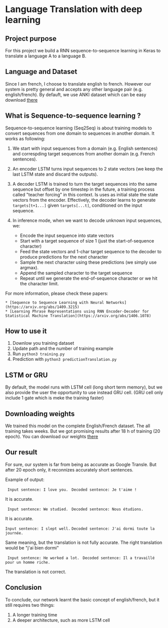# Language Translation with deep learning 

## Project purpose

For this project we build a RNN sequence-to-sequence learning in Keras to translate a language A to a language B.

## Language and Dataset

Since I am french, I choose to translate english to french. However our system is pretty general and accepts any other language pair (e.g. english/french). By defauft, we use ANKI dataset which can be easy download [there](http://www.manythings.org/anki/)

## What is Sequence-to-sequence learning ?

Sequence-to-sequence learning (Seq2Seq) is about training models to convert sequences from one domain to sequences in another domain. It works as following:

1. We start with input sequences from a domain (e.g. English sentences) and correspding target sequences from another domain
    (e.g. French sentences).
2. An encoder LSTM turns input sequences to 2 state vectors (we keep the last LSTM state and discard the outputs).

3. A decoder LSTM is trained to turn the target sequences into the same sequence but offset by one timestep in the future,     a training process called "teacher forcing" in this context.  Is uses as initial state the state vectors from the encoder.     Effectively, the decoder learns to generate `targets[t+1...]` given `targets[...t]`, conditioned on the input sequence.
	
4. In inference mode, when we want to decode unknown input sequences, we:
    * Encode the input sequence into state vectors
    * Start with a target sequence of size 1 (just the start-of-sequence character)
    *	Feed the state vectors and 1-char target sequence to the decoder to produce predictions for the next character
    * Sample the next character using these predictions (we simply use argmax).
    * Append the sampled character to the target sequence
    * Repeat until we generate the end-of-sequence character or we hit the character limit.
	
For more information, please check these papers:

	* [Sequence to Sequence Learning with Neural Networks](https://arxiv.org/abs/1409.3215)
    * [Learning Phrase Representations using RNN Encoder-Decoder for Statistical Machine Translation](https://arxiv.org/abs/1406.1078)

## How to use it

1. Downlow you training dataset
2. Update path and the number of training example
3. Run ```python3 training.py ```	
4. Prediction with ```python3 predictionTranslation.py```
	
## LSTM or GRU

By default, the model runs with LSTM cell (long short term memory), but we also provide the user the opportunity to use instead GRU cell. (GRU cell only include 1 gate which is meke the training faster)

## Downloading weights

We trained this model on the complete English/French dataset. The all training takes weeks. But we got promising results after 18 h of training (20 epoch). You can download our weights [there](https://drive.google.com/open?id=12s5KVDXex1Icy5FeFMLtQ2ADuWupzG_u)

## Our result 

For sure, our system is far from being as accurate as Google Transle. But after 20 epoch only, it reconnizes accurately short sentences.

Example of output:

``` Input sentence: I love you.``` 
``` Decoded sentence: Je t'aime !``` 

It is accurate.

``` Input sentence: We studied.``` 
``` Decoded sentence: Nous étudions.``` 

It is accurate.

``` Input sentence: I slept well. ```
``` Decoded sentence: J'ai dormi toute la journée. ```

Same meaning, but the translation is not fully accurate. The right translation would be "j'ai bien dormi"

``` Input sentence: He worked a lot.``` 
``` Decoded sentence: Il a travaillé pour un homme riche.``` 

The translation is not correct.

## Conclusion

To conclude, our network learnt the basic concept of english/french, but it still requires two things:

1. A longer training time
2. A deeper architecture, such as more LSTM cell









